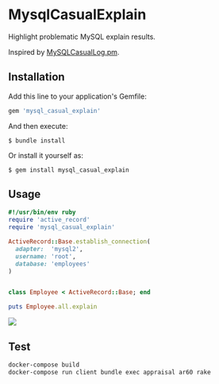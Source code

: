 # MysqlCasualExplain

Highlight problematic MySQL explain results.

Inspired by [MySQLCasualLog.pm](https://gist.github.com/kamipo/839e8a5b6d12bddba539).

## Installation

Add this line to your application's Gemfile:

```ruby
gem 'mysql_casual_explain'
```

And then execute:

    $ bundle install

Or install it yourself as:

    $ gem install mysql_casual_explain

## Usage

```ruby
#!/usr/bin/env ruby
require 'active_record'
require 'mysql_casual_explain'

ActiveRecord::Base.establish_connection(
  adapter:  'mysql2',
  username: 'root',
  database: 'employees'
)


class Employee < ActiveRecord::Base; end

puts Employee.all.explain
```

![](https://user-images.githubusercontent.com/117768/89421006-7656dd00-d76e-11ea-844d-e0dd43ef8460.png)

## Test

```sh
docker-compose build
docker-compose run client bundle exec appraisal ar60 rake
```
